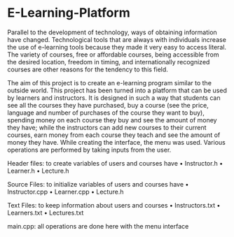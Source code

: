 # E-Learning-Platform

Parallel to the development of technology, ways of obtaining information have changed.
Technological tools that are always with individuals increase the use of e-learning tools because they made it very easy to access literal.
The variety of courses, free or affordable courses, being accessible from the desired location, freedom in timing, and internationally recognized courses are other reasons for the tendency to this field.

The aim of this project is to create an e-learning program similar to the outside world.
This project has been turned into a platform that can be used by learners and instructors.
It is designed in such a way that students can see all the courses they have purchased, buy a course (see the price, language and number of purchases of the course they want to buy), spending money on each course they buy and see the amount of money they have; while the instructors can add new courses to their current courses, earn money from each course they teach and see the amount of money they have.
While creating the interface, the menu was used. Various operations are performed by taking inputs from the user.

Header files: to create variables of users and courses have
•	Instructor.h
•	Learner.h
•	Lecture.h

Source Files: to initialize variables of users and courses have
•	Instructor.cpp
•	Learner.cpp
•	Lecture.h

Text Files: to keep information about users and courses 
•	Instructors.txt
•	Learners.txt
•	Lectures.txt

main.cpp: all operations are done here with the menu interface
